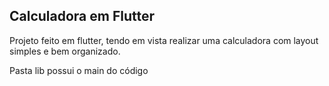 ## Calculadora em Flutter

Projeto feito em flutter, tendo em vista realizar uma calculadora com layout simples e bem organizado.

Pasta lib possui o main do código
